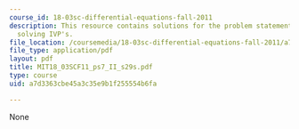 ```yaml
---
course_id: 18-03sc-differential-equations-fall-2011
description: This resource contains solutions for the problem statements related to
  solving IVP's.
file_location: /coursemedia/18-03sc-differential-equations-fall-2011/a7d3363cbe45a3c35e9b1f255554b6fa_MIT18_03SCF11_ps7_II_s29s.pdf
file_type: application/pdf
layout: pdf
title: MIT18_03SCF11_ps7_II_s29s.pdf
type: course
uid: a7d3363cbe45a3c35e9b1f255554b6fa

---
```

None